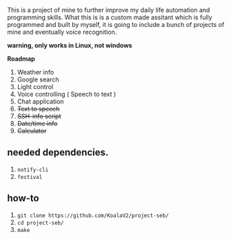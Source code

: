 This is a project of mine to further improve my daily life automation and programming skills. What this is is a custom made assitant which is fully programmed and built by myself, it is going to include a bunch of projects of mine and eventually voice recognition.

**warning, only works in Linux, not windows**

**Roadmap**
1. Weather info
2. Google search
3. Light control 
4. Voice controlling ( Speech to text )
5. Chat application
6. ~~Text to speech~~
7. ~~SSH-info script~~
8. ~~Date/time info~~
9. ~~Calculator~~


## needed dependencies.
1. ```notify-cli```
2. ```festival```

## how-to
1. ```git clone https://github.com/KoalaV2/project-seb/```
2. ```cd project-seb/```
3. ```make```
